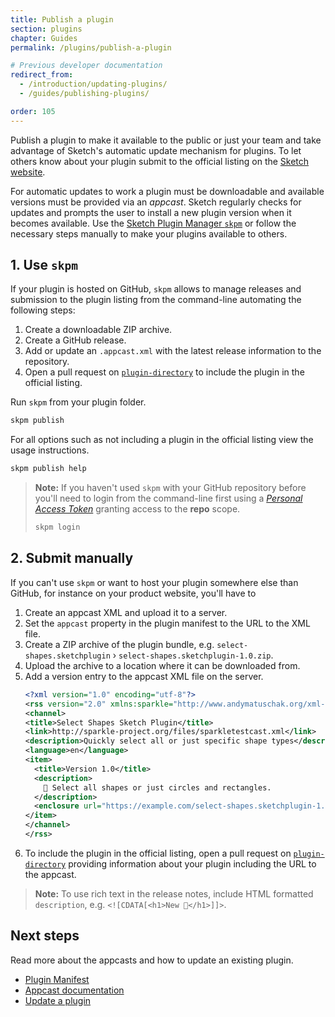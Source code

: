 ```yaml
---
title: Publish a plugin
section: plugins
chapter: Guides
permalink: /plugins/publish-a-plugin

# Previous developer documentation
redirect_from:
  - /introduction/updating-plugins/
  - /guides/publishing-plugins/

order: 105
---
```


Publish a plugin to make it available to the public or just your team and take advantage of Sketch's automatic update mechanism for plugins. To let others know about your plugin submit to the official listing on the [Sketch website](https://sketch.com/extensions/).

For automatic updates to work a plugin must be downloadable and available versions must be provided via an _appcast_. Sketch regularly checks for updates and prompts the user to install a new plugin version when it becomes available. Use the [Sketch Plugin Manager `skpm`](https://github.com/skpm/skpm) or follow the necessary steps manually to make your plugins available to others.

## 1. Use `skpm`

If your plugin is hosted on GitHub, `skpm` allows to manage releases and submission to the plugin listing from the command-line automating the following steps:

1. Create a downloadable ZIP archive.
1. Create a GitHub release.
1. Add or update an `.appcast.xml` with the latest release information to the repository.
1. Open a pull request on [`plugin-directory`](https://github.com/sketchplugins/plugin-directory) to include the plugin in the official listing.

Run `skpm` from your plugin folder.

```sh
skpm publish
```

For all options such as not including a plugin in the official listing view the usage instructions.

```sh
skpm publish help
```

> **Note:** If you haven't used `skpm` with your GitHub repository before you'll need to login from the command-line first using a [_Personal Access Token_](https://help.github.com/en/articles/creating-a-personal-access-token-for-the-command-line) granting access to the **repo** scope.
>
> ```sh
> skpm login
> ```

## 2. Submit manually

If you can't use `skpm` or want to host your plugin somewhere else than GitHub, for instance on your product website, you'll have to

1. Create an appcast XML and upload it to a server.
1. Set the `appcast` property in the plugin manifest to the URL to the XML file.
1. Create a ZIP archive of the plugin bundle, e.g. `select-shapes.sketchplugin` › `select-shapes.sketchplugin-1.0.zip`.
1. Upload the archive to a location where it can be downloaded from.
1. Add a version entry to the appcast XML file on the server.
   ```xml
   <?xml version="1.0" encoding="utf-8"?>
   <rss version="2.0" xmlns:sparkle="http://www.andymatuschak.org/xml-namespaces/sparkle" xmlns:dc="http://purl.org/dc/elements/1.1/">
   <channel>
   <title>Select Shapes Sketch Plugin</title>
   <link>http://sparkle-project.org/files/sparkletestcast.xml</link>
   <description>Quickly select all or just specific shape types</description>
   <language>en</language>
   <item>
     <title>Version 1.0</title>
     <description>
       🚀 Select all shapes or just circles and rectangles.
     </description>
     <enclosure url="https://example.com/select-shapes.sketchplugin-1.0.zip" sparkle:version="1.0"/>
   </item>
   </channel>
   </rss>
   ```
1. To include the plugin in the official listing, open a pull request on [`plugin-directory`](https://github.com/sketchplugins/plugin-directory) providing information about your plugin including the URL to the appcast.

> **Note:** To use rich text in the release notes, include HTML formatted `description`, e.g. `<![CDATA[<h1>New 🎉</h1>]]>`.

## Next steps

Read more about the appcasts and how to update an existing plugin.

- [Plugin Manifest](/plugins/plugin-manifest)
- [Appcast documentation](https://sparkle-project.org/documentation/)
- [Update a plugin](/plugins/update-a-plugin)
